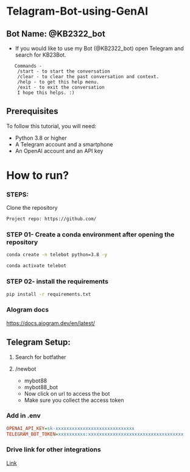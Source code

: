# Telagram-Bot-using-GenAI


## Bot Name: @KB2322_bot
- If you would like to use my Bot (@KB2322_bot) open Telegram and search for KB23Bot.
```
   Commands - 
    /start - to start the conversation
    /clear - to clear the past conversation and context.
    /help - to get this help menu.
    /exit - to exit the conversation
    I hope this helps. :)
```




## Prerequisites

To follow this tutorial, you will need:

- Python 3.8 or higher
- A Telegram account and a smartphone
- An OpenAI account and an API key



# How to run?
### STEPS:

Clone the repository

```bash
Project repo: https://github.com/
```
### STEP 01- Create a conda environment after opening the repository

```bash
conda create -n telebot python=3.8 -y
```

```bash
conda activate telebot
```


### STEP 02- install the requirements
```bash
pip install -r requirements.txt
```


### AIogram docs
https://docs.aiogram.dev/en/latest/


## Telegram Setup:

1. Search for botfather
2. /newbot
   - mybot88
   - mybot88_bot

   * Now click on url to access the bot
   * Make sure you collect the access token


### Add in .env

```ini
OPENAI_API_KEY=sk-xxxxxxxxxxxxxxxxxxxxxxxxxxxxx
TELEGRAM_BOT_TOKEN=xxxxxxxxxx:xxxxxxxxxxxxxxxxxxxxxxxxxxxxxxxxxxx
```


### Drive link for other integrations

[Link](https://drive.google.com/drive/folders/1JlvnNZczhDtwaypRavkiZjvxOnKp7bsW?usp=sharing)

